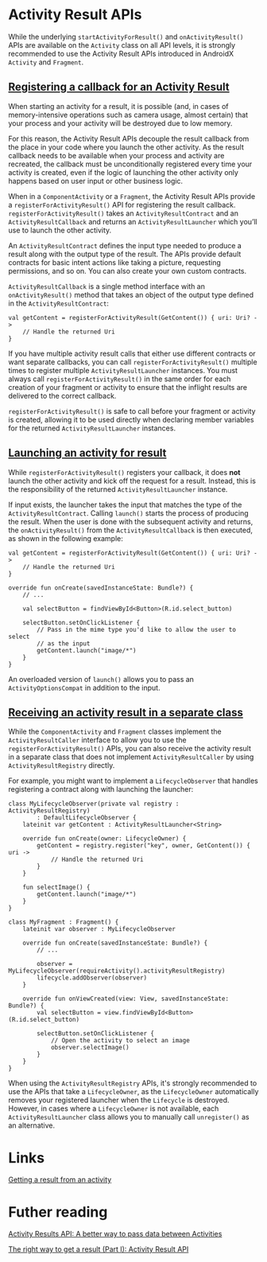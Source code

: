 # Activity Result APIs
While the underlying `startActivityForResult()` and `onActivityResult()` APIs are available on the `Activity` class on all API levels, it is strongly recommended to use the Activity Result APIs introduced in AndroidX `Activity` and `Fragment`.

## [Registering a callback for an Activity Result](https://developer.android.com/training/basics/intents/result#register)
When starting an activity for a result, it is possible (and, in cases of memory-intensive operations such as camera usage, almost certain) that your process and your activity will be destroyed due to low memory.

For this reason, the Activity Result APIs decouple the result callback from the place in your code where you launch the other activity. As the result callback needs to be available when your process and activity are recreated, the callback must be unconditionally registered every time your activity is created, even if the logic of launching the other activity only happens based on user input or other business logic.

When in a `ComponentActivity` or a `Fragment`, the Activity Result APIs provide a `registerForActivityResult()` API for registering the result callback. `registerForActivityResult()` takes an `ActivityResultContract` and an `ActivityResultCallback` and returns an `ActivityResultLauncher` which you’ll use to launch the other activity.

An `ActivityResultContract` defines the input type needed to produce a result along with the output type of the result. The APIs provide default contracts for basic intent actions like taking a picture, requesting permissions, and so on. You can also create your own custom contracts.

`ActivityResultCallback` is a single method interface with an `onActivityResult()` method that takes an object of the output type defined in the `ActivityResultContract`:

```
val getContent = registerForActivityResult(GetContent()) { uri: Uri? ->
    // Handle the returned Uri
}
```

If you have multiple activity result calls that either use different contracts or want separate callbacks, you can call `registerForActivityResult()` multiple times to register multiple `ActivityResultLauncher` instances. You must always call `registerForActivityResult()` in the same order for each creation of your fragment or activity to ensure that the inflight results are delivered to the correct callback.

`registerForActivityResult()` is safe to call before your fragment or activity is created, allowing it to be used directly when declaring member variables for the returned `ActivityResultLauncher` instances.

## [Launching an activity for result](https://developer.android.com/training/basics/intents/result#launch)
While `registerForActivityResult()` registers your callback, it does **not** launch the other activity and kick off the request for a result. Instead, this is the responsibility of the returned `ActivityResultLauncher` instance.

If input exists, the launcher takes the input that matches the type of the `ActivityResultContract`. Calling `launch()` starts the process of producing the result. When the user is done with the subsequent activity and returns, the `onActivityResult()` from the `ActivityResultCallback` is then executed, as shown in the following example:

```
val getContent = registerForActivityResult(GetContent()) { uri: Uri? ->
    // Handle the returned Uri
}

override fun onCreate(savedInstanceState: Bundle?) {
    // ...

    val selectButton = findViewById<Button>(R.id.select_button)

    selectButton.setOnClickListener {
        // Pass in the mime type you'd like to allow the user to select
        // as the input
        getContent.launch("image/*")
    }
}
```

An overloaded version of `launch()` allows you to pass an `ActivityOptionsCompat` in addition to the input.

## [Receiving an activity result in a separate class](https://developer.android.com/training/basics/intents/result#separate)
While the `ComponentActivity` and `Fragment` classes implement the `ActivityResultCaller` interface to allow you to use the `registerForActivityResult()` APIs, you can also receive the activity result in a separate class that does not implement `ActivityResultCaller` by using `ActivityResultRegistry` directly.

For example, you might want to implement a `LifecycleObserver` that handles registering a contract along with launching the launcher:
```
class MyLifecycleObserver(private val registry : ActivityResultRegistry)
        : DefaultLifecycleObserver {
    lateinit var getContent : ActivityResultLauncher<String>

    override fun onCreate(owner: LifecycleOwner) {
        getContent = registry.register("key", owner, GetContent()) { uri ->
            // Handle the returned Uri
        }
    }

    fun selectImage() {
        getContent.launch("image/*")
    }
}

class MyFragment : Fragment() {
    lateinit var observer : MyLifecycleObserver

    override fun onCreate(savedInstanceState: Bundle?) {
        // ...

        observer = MyLifecycleObserver(requireActivity().activityResultRegistry)
        lifecycle.addObserver(observer)
    }

    override fun onViewCreated(view: View, savedInstanceState: Bundle?) {
        val selectButton = view.findViewById<Button>(R.id.select_button)

        selectButton.setOnClickListener {
            // Open the activity to select an image
            observer.selectImage()
        }
    }
}
```

When using the `ActivityResultRegistry` APIs, it's strongly recommended to use the APIs that take a `LifecycleOwner`, as the `LifecycleOwner` automatically removes your registered launcher when the `Lifecycle` is destroyed. However, in cases where a `LifecycleOwner` is not available, each `ActivityResultLauncher` class allows you to manually call `unregister()` as an alternative.

# Links
[Getting a result from an activity](https://developer.android.com/training/basics/intents/result)

# Futher reading
[Activity Results API: A better way to pass data between Activities](https://proandroiddev.com/is-onactivityresult-deprecated-in-activity-results-api-lets-deep-dive-into-it-302d5cf6edd)

[The right way to get a result (Part I): Activity Result API](https://medium.com/e-legion/the-right-way-to-get-a-result-part-i-activity-result-api-6efbcaa5600d)
